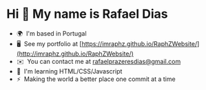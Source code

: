 Hi 👋 My name is Rafael Dias
============================

* 🌍  I'm based in Portugal
* 🖥️  See my portfolio at [https://imraphz.github.io/RaphZWebsite/](http://imraphz.github.io/RaphZWebsite/)
* ✉️  You can contact me at [rafaelprazeresdias@gmail.com](mailto:rafaelprazeresdias@gmail.com)
* 🧠  I'm learning HTML/CSS/Javascript
* ⚡  Making the world a better place one commit at a time
